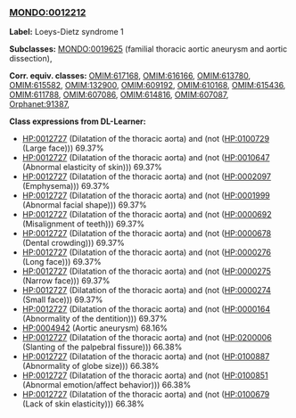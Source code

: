 
### [MONDO:0012212](http://purl.obolibrary.org/obo/MONDO_0012212)
**Label:** Loeys-Dietz syndrome 1

**Subclasses:** [MONDO:0019625](http://purl.obolibrary.org/obo/MONDO_0019625) (familial thoracic aortic aneurysm and aortic dissection), 

**Corr. equiv. classes:** [OMIM:617168](http://purl.obolibrary.org/obo/OMIM_617168), [OMIM:616166](http://purl.obolibrary.org/obo/OMIM_616166), [OMIM:613780](http://purl.obolibrary.org/obo/OMIM_613780), [OMIM:615582](http://purl.obolibrary.org/obo/OMIM_615582), [OMIM:132900](http://purl.obolibrary.org/obo/OMIM_132900), [OMIM:609192](http://purl.obolibrary.org/obo/OMIM_609192), [OMIM:610168](http://purl.obolibrary.org/obo/OMIM_610168), [OMIM:615436](http://purl.obolibrary.org/obo/OMIM_615436), [OMIM:611788](http://purl.obolibrary.org/obo/OMIM_611788), [OMIM:607086](http://purl.obolibrary.org/obo/OMIM_607086), [OMIM:614816](http://purl.obolibrary.org/obo/OMIM_614816), [OMIM:607087](http://purl.obolibrary.org/obo/OMIM_607087), [Orphanet:91387](http://www.orpha.net/ORDO/Orphanet_91387), 

**Class expressions from DL-Learner:**

- [HP:0012727](http://purl.obolibrary.org/obo/HP_0012727) (Dilatation of the thoracic aorta) and (not ([HP:0100729](http://purl.obolibrary.org/obo/HP_0100729) (Large face))) 69.37%
- [HP:0012727](http://purl.obolibrary.org/obo/HP_0012727) (Dilatation of the thoracic aorta) and (not ([HP:0010647](http://purl.obolibrary.org/obo/HP_0010647) (Abnormal elasticity of skin))) 69.37%
- [HP:0012727](http://purl.obolibrary.org/obo/HP_0012727) (Dilatation of the thoracic aorta) and (not ([HP:0002097](http://purl.obolibrary.org/obo/HP_0002097) (Emphysema))) 69.37%
- [HP:0012727](http://purl.obolibrary.org/obo/HP_0012727) (Dilatation of the thoracic aorta) and (not ([HP:0001999](http://purl.obolibrary.org/obo/HP_0001999) (Abnormal facial shape))) 69.37%
- [HP:0012727](http://purl.obolibrary.org/obo/HP_0012727) (Dilatation of the thoracic aorta) and (not ([HP:0000692](http://purl.obolibrary.org/obo/HP_0000692) (Misalignment of teeth))) 69.37%
- [HP:0012727](http://purl.obolibrary.org/obo/HP_0012727) (Dilatation of the thoracic aorta) and (not ([HP:0000678](http://purl.obolibrary.org/obo/HP_0000678) (Dental crowding))) 69.37%
- [HP:0012727](http://purl.obolibrary.org/obo/HP_0012727) (Dilatation of the thoracic aorta) and (not ([HP:0000276](http://purl.obolibrary.org/obo/HP_0000276) (Long face))) 69.37%
- [HP:0012727](http://purl.obolibrary.org/obo/HP_0012727) (Dilatation of the thoracic aorta) and (not ([HP:0000275](http://purl.obolibrary.org/obo/HP_0000275) (Narrow face))) 69.37%
- [HP:0012727](http://purl.obolibrary.org/obo/HP_0012727) (Dilatation of the thoracic aorta) and (not ([HP:0000274](http://purl.obolibrary.org/obo/HP_0000274) (Small face))) 69.37%
- [HP:0012727](http://purl.obolibrary.org/obo/HP_0012727) (Dilatation of the thoracic aorta) and (not ([HP:0000164](http://purl.obolibrary.org/obo/HP_0000164) (Abnormality of the dentition))) 69.37%
- [HP:0004942](http://purl.obolibrary.org/obo/HP_0004942) (Aortic aneurysm) 68.16%
- [HP:0012727](http://purl.obolibrary.org/obo/HP_0012727) (Dilatation of the thoracic aorta) and (not ([HP:0200006](http://purl.obolibrary.org/obo/HP_0200006) (Slanting of the palpebral fissure))) 66.38%
- [HP:0012727](http://purl.obolibrary.org/obo/HP_0012727) (Dilatation of the thoracic aorta) and (not ([HP:0100887](http://purl.obolibrary.org/obo/HP_0100887) (Abnormality of globe size))) 66.38%
- [HP:0012727](http://purl.obolibrary.org/obo/HP_0012727) (Dilatation of the thoracic aorta) and (not ([HP:0100851](http://purl.obolibrary.org/obo/HP_0100851) (Abnormal emotion/affect behavior))) 66.38%
- [HP:0012727](http://purl.obolibrary.org/obo/HP_0012727) (Dilatation of the thoracic aorta) and (not ([HP:0100679](http://purl.obolibrary.org/obo/HP_0100679) (Lack of skin elasticity))) 66.38%


